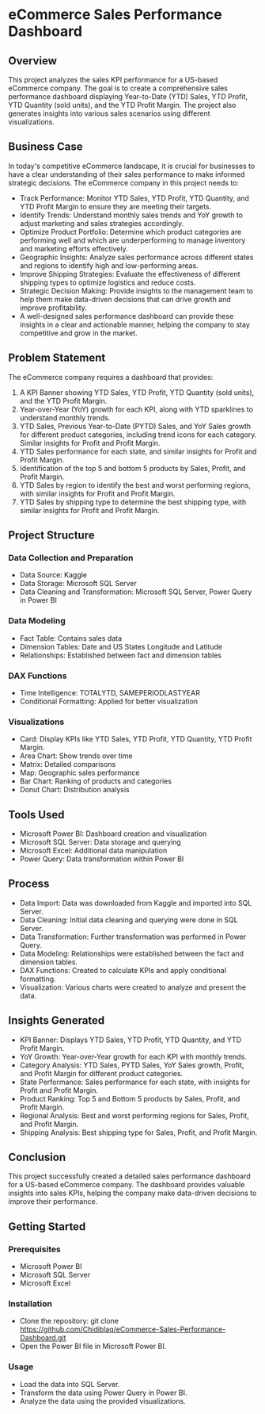 # eCommerce Sales Performance Dashboard

## Overview  
This project analyzes the sales KPI performance for a US-based eCommerce company. The goal is to create a comprehensive sales performance dashboard displaying Year-to-Date (YTD) Sales, YTD Profit, YTD Quantity (sold units), and the YTD Profit Margin. The project also generates insights into various sales scenarios using different visualizations.

## Business Case  
In today's competitive eCommerce landscape, it is crucial for businesses to have a clear understanding of their sales performance to make informed strategic decisions. The eCommerce company in this project needs to:  
- Track Performance: Monitor YTD Sales, YTD Profit, YTD Quantity, and YTD Profit Margin to ensure they are meeting their targets.  
- Identify Trends: Understand monthly sales trends and YoY growth to adjust marketing and sales strategies accordingly.  
- Optimize Product Portfolio: Determine which product categories are performing well and which are underperforming to manage inventory and marketing efforts effectively.  
- Geographic Insights: Analyze sales performance across different states and regions to identify high and low-performing areas.  
- Improve Shipping Strategies: Evaluate the effectiveness of different shipping types to optimize logistics and reduce costs.  
- Strategic Decision Making: Provide insights to the management team to help them make data-driven decisions that can drive growth and improve profitability.  
- A well-designed sales performance dashboard can provide these insights in a clear and actionable manner, helping the company to stay competitive and grow in the market.  

## Problem Statement  
The eCommerce company requires a dashboard that provides:  
1. A KPI Banner showing YTD Sales, YTD Profit, YTD Quantity (sold units), and the YTD Profit Margin.  
2. Year-over-Year (YoY) growth for each KPI, along with YTD sparklines to understand monthly trends.  
3. YTD Sales, Previous Year-to-Date (PYTD) Sales, and YoY Sales growth for different product categories, including trend icons for each category. Similar insights for Profit and Profit Margin.  
4. YTD Sales performance for each state, and similar insights for Profit and Profit Margin.  
5. Identification of the top 5 and bottom 5 products by Sales, Profit, and Profit Margin.  
6. YTD Sales by region to identify the best and worst performing regions, with similar insights for Profit and Profit Margin.  
7. YTD Sales by shipping type to determine the best shipping type, with similar insights for Profit and Profit Margin.

## Project Structure  
### Data Collection and Preparation  
- Data Source: Kaggle  
- Data Storage: Microsoft SQL Server  
- Data Cleaning and Transformation: Microsoft SQL Server, Power Query in Power BI

### Data Modeling  
- Fact Table: Contains sales data  
- Dimension Tables: Date and US States Longitude and Latitude  
- Relationships: Established between fact and dimension tables

### DAX Functions  
- Time Intelligence: TOTALYTD, SAMEPERIODLASTYEAR  
- Conditional Formatting: Applied for better visualization

### Visualizations  
- Card: Display KPIs like YTD Sales, YTD Profit, YTD Quantity, YTD Profit Margin.  
- Area Chart: Show trends over time  
- Matrix: Detailed comparisons  
- Map: Geographic sales performance  
- Bar Chart: Ranking of products and categories  
- Donut Chart: Distribution analysis
  
## Tools Used  
- Microsoft Power BI: Dashboard creation and visualization  
- Microsoft SQL Server: Data storage and querying  
- Microsoft Excel: Additional data manipulation  
- Power Query: Data transformation within Power BI
  
## Process
- Data Import: Data was downloaded from Kaggle and imported into SQL Server.  
- Data Cleaning: Initial data cleaning and querying were done in SQL Server.  
- Data Transformation: Further transformation was performed in Power Query.  
- Data Modeling: Relationships were established between the fact and dimension tables.  
- DAX Functions: Created to calculate KPIs and apply conditional formatting.  
- Visualization: Various charts were created to analyze and present the data.  

## Insights Generated  
- KPI Banner: Displays YTD Sales, YTD Profit, YTD Quantity, and YTD Profit Margin.  
- YoY Growth: Year-over-Year growth for each KPI with monthly trends.  
- Category Analysis: YTD Sales, PYTD Sales, YoY Sales growth, Profit, and Profit Margin for different product categories.  
- State Performance: Sales performance for each state, with insights for Profit and Profit Margin.  
- Product Ranking: Top 5 and Bottom 5 products by Sales, Profit, and Profit Margin.  
- Regional Analysis: Best and worst performing regions for Sales, Profit, and Profit Margin.  
- Shipping Analysis: Best shipping type for Sales, Profit, and Profit Margin.

## Conclusion  
This project successfully created a detailed sales performance dashboard for a US-based eCommerce company. The dashboard provides valuable insights into sales KPIs, helping the company make data-driven decisions to improve their performance.

## Getting Started  
### Prerequisites  
- Microsoft Power BI  
- Microsoft SQL Server  
- Microsoft Excel  

### Installation  
- Clone the repository: git clone https://github.com/Chidiblaq/eCommerce-Sales-Performance-Dashboard.git  
- Open the Power BI file in Microsoft Power BI.  

### Usage  
- Load the data into SQL Server.  
- Transform the data using Power Query in Power BI.  
- Analyze the data using the provided visualizations.  
